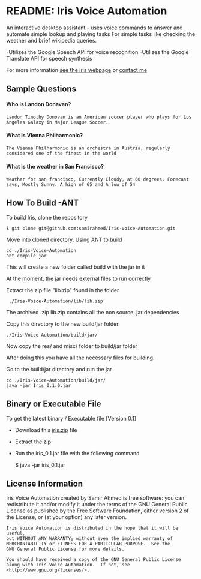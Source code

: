 [see the iris webpage]: http://www.samir-ahmed.com/iris.html
[contact me]: http://www.samir-ahmed.com
[iris.zip]: http://dl.dropbox.com/u/36801801/Iris.zip

# README: Iris Voice Automation

An interactive desktop assistant - uses voice commands to answer and automate simple lookup and playing tasks
For simple tasks like checking the weather and brief wikipedia queries.

-Utilizes the Google Speech API for voice recognition
-Utilizes the Google Translate API for speech synthesis

For more information [see the iris webpage] or [contact me]

## Sample  Questions

#### Who is Landon Donavan?	
	Landon Timothy Donovan is an American soccer player who plays for Los Angeles Galaxy in Major League Soccer.	

#### What is Vienna Philharmonic?
	The Vienna Philharmonic is an orchestra in Austria, regularly considered one of the finest in the world

#### What is the weather in San Francisco?
	Weather for san francisco, Currently Cloudy, at 60 degrees. Forecast says, Mostly Sunny. A high of 65 and A low of 54

## How To Build -ANT

To build Iris, clone the repository

	$ git clone git@github.com:samirahmed/Iris-Voice-Automation.git

Move into cloned directory,
Using ANT to build

	cd ./Iris-Voice-Automation
	ant compile jar

This will create a new folder called build with the jar in it

At the moment, the jar needs external files to run correctly

Extract the zip file "lib.zip" found in the folder

	 ./Iris-Voice-Automation/lib/lib.zip

The archived .zip lib.zip contains all the non source .jar dependencies

Copy this directory to the new build/jar folder

	./Iris-Voice-Automation/build/jar/

Now copy the res/ and misc/ folder to build/jar folder

After doing this you have all the necessary files for building.

Go to the build/jar directory and run the jar

	cd ./Iris-Voice-Automation/build/jar/
	java -jar Iris_0.1.0.jar
	
## Binary or Executable File

To get the latest binary / Executable file [Version 0.1]

- Download this [iris.zip] file
- Extract the zip
- Run the iris_0.1.jar file with the following command

	 $ java -jar iris_0.1.jar

## License Information

Iris Voice Automation created by Samir Ahmed is free software: you can redistribute it and/or modify
    it under the terms of the GNU General Public License as published by
    the Free Software Foundation, either version 2 of the License, or
    (at your option) any later version.

    Iris Voice Automation is distributed in the hope that it will be useful,
    but WITHOUT ANY WARRANTY; without even the implied warranty of
    MERCHANTABILITY or FITNESS FOR A PARTICULAR PURPOSE.  See the
    GNU General Public License for more details.

    You should have received a copy of the GNU General Public License
    along with Iris Voice Automation.  If not, see <http://www.gnu.org/licenses/>.
